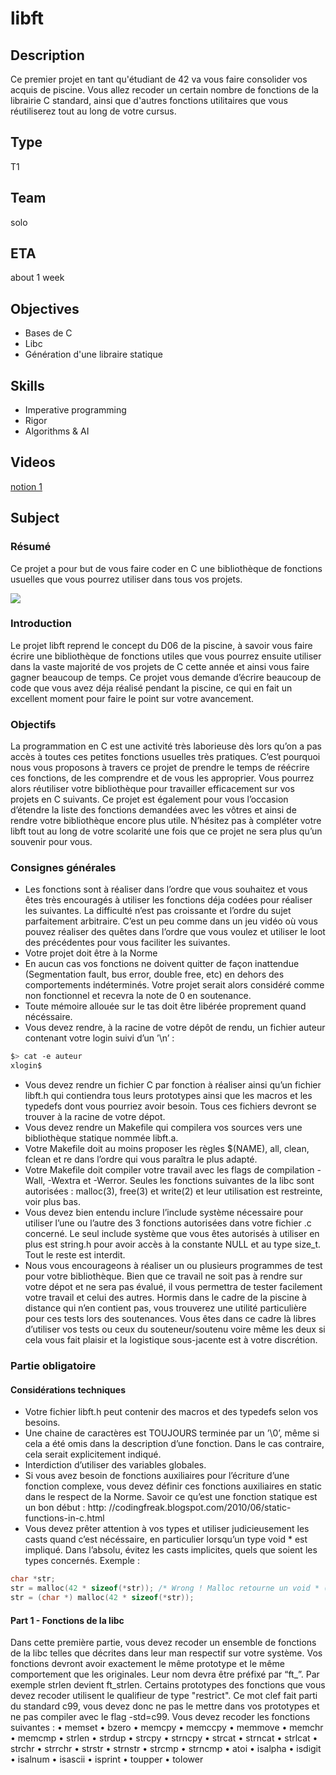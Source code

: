 # libft

## Description
Ce premier projet en tant qu'étudiant de 42 va vous faire consolider vos acquis de piscine. Vous allez recoder un certain nombre de fonctions de la librairie C standard, ainsi que d'autres fonctions utilitaires que vous réutiliserez tout au long de votre cursus.

## Type
T1

## Team 
solo

## ETA
about 1 week

## Objectives
- Bases de C 
- Libc 
- Génération d'une libraire statique 

## Skills
- Imperative programming 
- Rigor 
- Algorithms & AI 

## Videos
[notion 1](https://elearning.intra.42.fr/notions/20)

## Subject

### Résumé
Ce projet a pour but de vous faire coder en C une bibliothèque de fonctions
usuelles que vous pourrez utiliser dans tous vos projets.

![](https://i.imgur.com/NmGFOFU.png)

### Introduction
Le projet libft reprend le concept du D06 de la piscine, à savoir vous faire écrire une
bibliothèque de fonctions utiles que vous pourrez ensuite utiliser dans la vaste majorité
de vos projets de C cette année et ainsi vous faire gagner beaucoup de temps. Ce projet
vous demande d’écrire beaucoup de code que vous avez déja réalisé pendant la piscine,
ce qui en fait un excellent moment pour faire le point sur votre avancement.

### Objectifs
La programmation en C est une activité très laborieuse dès lors qu’on a pas accès à
toutes ces petites fonctions usuelles très pratiques. C’est pourquoi nous vous proposons
à travers ce projet de prendre le temps de réécrire ces fonctions, de les comprendre et
de vous les approprier. Vous pourrez alors réutiliser votre bibliothèque pour travailler
efficacement sur vos projets en C suivants.
Ce projet est également pour vous l’occasion d’étendre la liste des fonctions demandées
avec les vôtres et ainsi de rendre votre bibliothèque encore plus utile. N’hésitez pas à
compléter votre libft tout au long de votre scolarité une fois que ce projet ne sera plus
qu’un souvenir pour vous.

### Consignes générales
- Les fonctions sont à réaliser dans l’ordre que vous souhaitez et vous êtes très encouragés à utiliser les fonctions déja codées pour réaliser les suivantes. La difficulté n’est pas croissante et l’ordre du sujet parfaitement arbitraire. C’est un peu comme dans un jeu vidéo où vous pouvez réaliser des quêtes dans l’ordre que vous voulez et utiliser le loot des précédentes pour vous faciliter les suivantes.
- Votre projet doit être à la Norme
- En aucun cas vos fonctions ne doivent quitter de façon inattendue (Segmentation fault, bus error, double free, etc) en dehors des comportements indéterminés. Votre projet serait alors considéré comme non fonctionnel et recevra la note de 0 en soutenance.
- Toute mémoire allouée sur le tas doit être libérée proprement quand nécéssaire.
- Vous devez rendre, à la racine de votre dépôt de rendu, un fichier auteur contenant votre login suivi d’un ’\n’ :
```bash
$> cat -e auteur
xlogin$
```
- Vous devez rendre un fichier C par fonction à réaliser ainsi qu’un fichier libft.h qui contiendra tous leurs prototypes ainsi que les macros et les typedefs dont vous pourriez avoir besoin. Tous ces fichiers devront se trouver à la racine de votre dépot.
- Vous devez rendre un Makefile qui compilera vos sources vers une bibliothèque statique nommée libft.a.
- Votre Makefile doit au moins proposer les règles $(NAME), all, clean, fclean et re dans l’ordre qui vous paraîtra le plus adapté.
- Votre Makefile doit compiler votre travail avec les flags de compilation -Wall, -Wextra et -Werror.
Seules les fonctions suivantes de la libc sont autorisées : malloc(3), free(3) et
write(2) et leur utilisation est restreinte, voir plus bas.
- Vous devez bien entendu inclure l’include système nécessaire pour utiliser l’une ou l’autre des 3 fonctions autorisées dans votre fichier .c concerné. Le seul include système que vous êtes autorisés à utiliser en plus est string.h pour avoir accès à la constante NULL et au type size_t. Tout le reste est interdit.
- Nous vous encourageons à réaliser un ou plusieurs programmes de test pour votre bibliothèque. Bien que ce travail ne soit pas à rendre sur votre dépot et ne sera pas évalué, il vous permettra de tester facilement votre travail et celui des autres. Hormis dans le cadre de la piscine à distance qui n’en contient pas, vous trouverez une utilité particulière pour ces tests lors des soutenances. Vous êtes dans ce cadre là libres d’utiliser vos tests ou ceux du souteneur/soutenu voire même les deux si cela vous fait plaisir et la logistique sous-jacente est à votre discrétion.

### Partie obligatoire

#### Considérations techniques
- Votre fichier libft.h peut contenir des macros et des typedefs selon vos besoins.
- Une chaine de caractères est TOUJOURS terminée par un ’\0’, même si cela
a été omis dans la description d’une fonction. Dans le cas contraire, cela serait
explicitement indiqué.
- Interdiction d’utiliser des variables globales.
- Si vous avez besoin de fonctions auxiliaires pour l’écriture d’une fonction complexe,
vous devez définir ces fonctions auxiliaires en static dans le respect de la Norme.
Savoir ce qu’est une fonction statique est un bon début : http:
//codingfreak.blogspot.com/2010/06/static-functions-in-c.html
- Vous devez prêter attention à vos types et utiliser judicieusement les casts quand
c’est nécéssaire, en particulier lorsqu’un type void * est impliqué. Dans l’absolu,
évitez les casts implicites, quels que soient les types concernés. Exemple :
```c
char *str;
str = malloc(42 * sizeof(*str)); /* Wrong ! Malloc retourne un void * (cast implicite) */
str = (char *) malloc(42 * sizeof(*str));
```
#### Part 1 - Fonctions de la libc
Dans cette première partie, vous devez recoder un ensemble de fonctions de la libc
telles que décrites dans leur man respectif sur votre système. Vos fonctions devront avoir
exactement le même prototype et le même comportement que les originales. Leur nom
devra être préfixé par “ft_”. Par exemple strlen devient ft_strlen.
Certains prototypes des fonctions que vous devez recoder utilisent
le qualifieur de type "restrict". Ce mot clef fait parti du standard
c99, vous devez donc ne pas le mettre dans vos prototypes et ne pas
compiler avec le flag -std=c99.
Vous devez recoder les fonctions suivantes :
• memset
• bzero
• memcpy
• memccpy
• memmove
• memchr
• memcmp
• strlen
• strdup
• strcpy
• strncpy
• strcat
• strncat
• strlcat
• strchr
• strrchr
• strstr
• strnstr
• strcmp
• strncmp
• atoi
• isalpha
• isdigit
• isalnum
• isascii
• isprint
• toupper
• tolower
